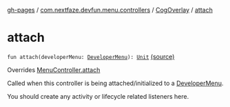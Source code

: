 [gh-pages](../../index.md) / [com.nextfaze.devfun.menu.controllers](../index.md) / [CogOverlay](index.md) / [attach](./attach.md)

# attach

`fun attach(developerMenu: `[`DeveloperMenu`](../../com.nextfaze.devfun.menu/-developer-menu/index.md)`): `[`Unit`](https://kotlinlang.org/api/latest/jvm/stdlib/kotlin/-unit/index.html) [(source)](https://github.com/NextFaze/dev-fun/tree/master/devfun-menu/src/main/java/com/nextfaze/devfun/menu/controllers/Cog.kt#L102)

Overrides [MenuController.attach](../../com.nextfaze.devfun.menu/-menu-controller/attach.md)

Called when this controller is being attached/initialized to a [DeveloperMenu](../../com.nextfaze.devfun.menu/-developer-menu/index.md).

You should create any activity or lifecycle related listeners here.

